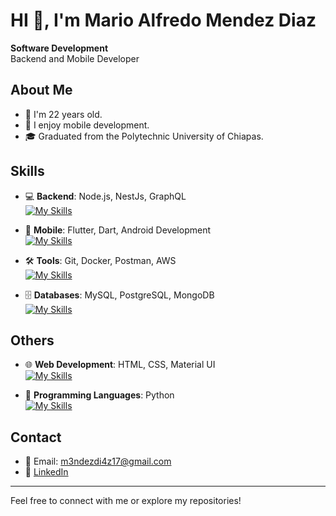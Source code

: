 # HI 👋, I'm Mario Alfredo Mendez Diaz

**Software Development**  
Backend and Mobile Developer

## About Me
- 🌱 I'm 22 years old.  
- 📱 I enjoy mobile development.  
- 🎓 Graduated from the Polytechnic University of Chiapas.

## Skills
- 💻 **Backend**: Node.js, NestJs, GraphQL  
[![My Skills](https://skillicons.dev/icons?i=javascript,typescript,nodejs,express,nestjs)](https://skillicons.dev)

- 📱 **Mobile**: Flutter, Dart, Android Development  
[![My Skills](https://skillicons.dev/icons?i=dart,flutter)](https://skillicons.dev)

- 🛠 **Tools**: Git, Docker, Postman, AWS  
[![My Skills](https://skillicons.dev/icons?i=git,github,docker,postman,aws)](https://skillicons.dev)

- 🗄 **Databases**: MySQL, PostgreSQL, MongoDB  
[![My Skills](https://skillicons.dev/icons?i=mysql,postgresql,mongodb)](https://skillicons.dev)

## Others  
- 🌐 **Web Development**: HTML, CSS, Material UI  
[![My Skills](https://skillicons.dev/icons?i=html,css,materialui)](https://skillicons.dev)

- 🐍 **Programming Languages**: Python  
[![My Skills](https://skillicons.dev/icons?i=python)](https://skillicons.dev)

## Contact
- 📧 Email: m3ndezdi4z17@gmail.com  
- 💼 [LinkedIn](https://www.linkedin.com/in/mario-alfredo-mendez-diaz-9018a2275)  

---

Feel free to connect with me or explore my repositories!
